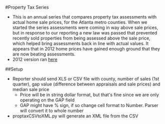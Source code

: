 #Property Tax Series
 - This is an annual series that compares property tax assessments with actual home sale prices, for the Atlanta metro counties. When we started the series assessments were coming in way above sale prices, but in response to our reporting a new law was passed that prevented recently sold properties from being assessed above the sale price, which helped bring assessments back in line with actual values. It appears that in 2012 home prices have gained enough ground that they are now beating assessments.
 - 2012 version ran <a href="http://www.ajc.com/propertytax2012/" target="_blank">here</a>
 
##Setup
- Reporter should send XLS or CSV file with county, number of sales (1st quarter), gap value (difference between appraisals and sale prices) and median sale price
	- Price will be in string dollar format, but that's fine since we are only operating on the GAP field
	- GAP might have % sign, if so change cell format to Number. Parser will convert it to whole number
- proptaxCSVtoXML.py will generate an XML file from the CSV

  